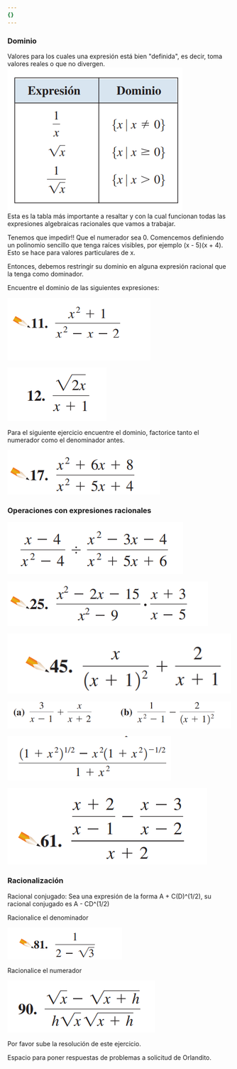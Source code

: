 ```yaml
---
{}
---
```

   
### Dominio      
Valores para los cuales una expresión está bien "definida", es decir, toma valores reales o que no divergen.      
![](../../images/Pasted%20image%2020231010090244.png)      
Esta es la tabla más importante a resaltar y con la cual funcionan todas las expresiones algebraicas racionales que vamos a trabajar.      
      
Tenemos que impedir!! Que el numerador sea 0. Comencemos definiendo un polinomio sencillo que tenga raíces visibles, por ejemplo (x - 5)(x + 4).  Esto se hace para valores particulares de x.      
      
Entonces, debemos restringir su dominio en alguna expresión racional que la tenga como dominador.      
      
Encuentre el dominio de las siguientes expresiones:      
      
![](../../images/Pasted%20image%2020231010093200.png)      
      
![](../../images/Pasted%20image%2020231010093219.png)      
      
Para el siguiente ejercicio encuentre el dominio, factorice tanto el numerador como el denominador antes.      
      
![](../../images/Pasted%20image%2020231010093304.png)      
      
      
### Operaciones con expresiones racionales      
      
![](../../images/Pasted%20image%2020231010091031.png)      
      
![](../../images/Pasted%20image%2020231010093320.png)      
      
![](../../images/Pasted%20image%2020231010093346.png)      
      
      
![](../../images/Pasted%20image%2020231010091048.png)      
      
![](../../images/Pasted%20image%2020231010091225.png)      
      
![](../../images/Pasted%20image%2020231010093402.png)      
      
### Racionalización      
      
Racional conjugado: Sea una expresión de la forma A  + C(D)^(1/2), su racional conjugado es A - CD^(1/2)      
      
Racionalice el denominador      
      
![](../../images/Pasted%20image%2020231010093422.png)      
      
Racionalice el numerador      
      
![](../../images/Pasted%20image%2020231010093508.png)      
      
Por favor sube la resolución de este ejercicio.      
      
      
      
Espacio para poner respuestas de problemas a solicitud de Orlandito.